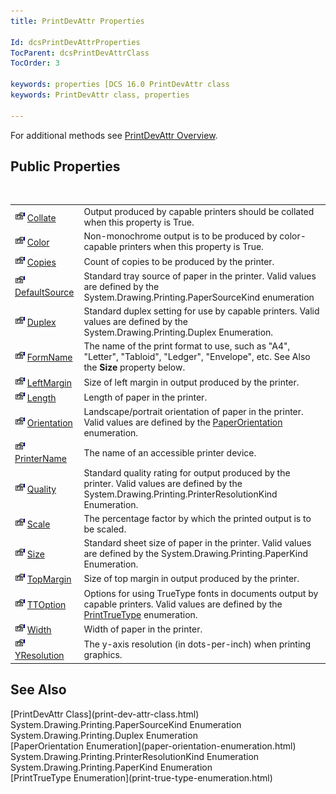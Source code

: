 ```yaml
---
title: PrintDevAttr Properties

Id: dcsPrintDevAttrProperties
TocParent: dcsPrintDevAttrClass
TocOrder: 3

keywords: properties [DCS 16.0 PrintDevAttr class
keywords: PrintDevAttr class, properties

---
```


For additional methods see [PrintDevAttr Overview](print-dev-attr-class.html).
## Public Properties

<br />


|      |      |
| ---- | ---- |
| <img alt="public property" src="images/property.bmp" width="16" height="16" border="0" /> [ Collate](print-dev-attr-class-collate-property.html) | Output produced by capable printers should be collated when this property is True. |
| <img alt="public property" src="images/property.bmp" width="16" height="16" border="0" /> [ Color](print-dev-attr-class-color-property.html) | Non-monochrome output is to be produced by color-capable printers when this property is True. |
| <img alt="public property" src="images/property.bmp" width="16" height="16" border="0" /> [ Copies](print-dev-attr-class-copies-property.html) | Count of copies to be produced by the printer. |
| <img height="16" alt="public property" src="images/property.bmp" width="16" border="0" /> [ DefaultSource](print-dev-attr-class-default-source-property.html) | Standard tray source of paper in the printer. Valid values are defined by the System.Drawing.Printing.PaperSourceKind enumeration |
| <img alt="public property" src="images/property.bmp" width="16" height="16" border="0" /> [ Duplex](print-dev-attr-class-duplex-property.html) | Standard duplex setting for use by capable printers. Valid values are defined by the System.Drawing.Printing.Duplex Enumeration. |
| <img alt="public property" src="images/property.bmp" width="16" height="16" border="0" /> [ FormName](print-dev-attr-class-form-name-property.html) | The name of the print format to use, such as "A4", "Letter", "Tabloid", "Ledger", "Envelope", etc. See Also the **Size** property below. |
| <img alt="public property" src="images/property.bmp" width="16" height="16" border="0" /> [ LeftMargin](print-dev-attr-class-left-margin-property.html) | Size of left margin in output produced by the printer. |
| <img alt="public property" src="images/property.bmp" width="16" height="16" border="0" /> [ Length](print-dev-attr-class-length-property.html) | Length of paper in the printer. |
| <img alt="public property" src="images/property.bmp" width="16" height="16" border="0" /> [Orientation](print-dev-attr-class-orientation-property.html) | Landscape/portrait orientation of paper in the printer. Valid values are defined by the [PaperOrientation](paper-orientation-enumeration.html) enumeration. |
| <img alt="public property" src="images/property.bmp" width="16" height="16" border="0" /> [ PrinterName](print-dev-attr-class-printer-name-property.html) | The name of an accessible printer device. |
| <img alt="public property" src="images/property.bmp" width="16" height="16" border="0" /> [ Quality](print-dev-attr-class-quality-property.html) | Standard quality rating for output produced by the printer. Valid values are defined by the System.Drawing.Printing.PrinterResolutionKind Enumeration. |
| <img alt="public property" src="images/property.bmp" width="16" height="16" border="0" /> [ Scale](print-dev-attr-class-scale-property.html) | The percentage factor by which the printed output is to be scaled. |
| <img height="16" alt="public property" src="images/property.bmp" width="16" border="0" /> [Size](print-dev-attr-class-size-property.html) | Standard sheet size of paper in the printer. Valid values are defined by the System.Drawing.Printing.PaperKind Enumeration. |
| <img alt="public property" src="images/property.bmp" width="16" height="16" border="0" /> [ TopMargin](print-dev-attr-class-top-margin-property.html) | Size of top margin in output produced by the printer. |
| <img alt="public property" src="images/property.bmp" width="16" height="16" border="0" /> [ TTOption](print-dev-attr-classTTOption-property.html) | Options for using TrueType fonts in documents output by capable printers. Valid values are defined by the [PrintTrueType](print-true-type-enumeration.html) enumeration. |
| <img height="16" alt="public property" src="images/property.bmp" width="16" border="0" /> [Width](print-dev-attr-class-width-property.html) | Width of paper in the printer. |
| <img alt="public property" src="images/property.bmp" width="16" height="16" border="0" /> [ YResolution](print-dev-attr-class-yresolution-property.html) | The y-axis resolution (in dots-per-inch) when printing graphics. |



## See Also

<dl />
      [PrintDevAttr Class](print-dev-attr-class.html)
      <br />System.Drawing.Printing.PaperSourceKind 
Enumeration
      <br />System.Drawing.Printing.Duplex 
Enumeration
      <br />[PaperOrientation Enumeration](paper-orientation-enumeration.html)<br />System.Drawing.Printing.PrinterResolutionKind 
Enumeration
      <br />System.Drawing.Printing.PaperKind 
Enumeration
      <br />[PrintTrueType Enumeration](print-true-type-enumeration.html)

